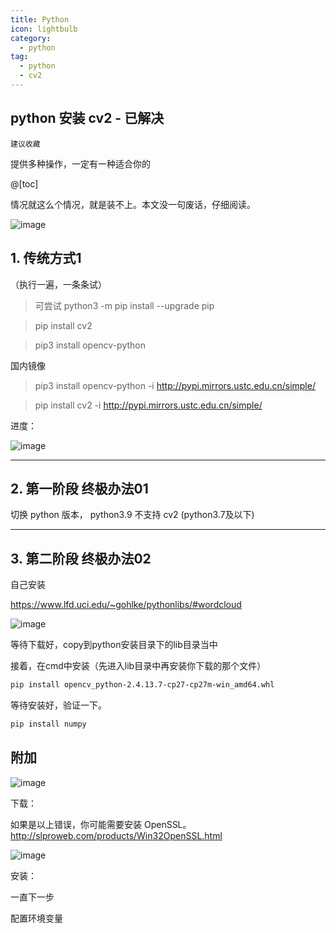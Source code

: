 ```yaml
---
title: Python
icon: lightbulb
category:
  - python
tag:
  - python
  - cv2
---
```






## python 安装 cv2 - 已解决




`建议收藏`

提供多种操作，一定有一种适合你的

@[toc]

情况就这么个情况，就是装不上。本文没一句废话，仔细阅读。

![image](https://tva2.sinaimg.cn/large/007F3CC8ly1h1ky1xzxiij30rl0efqem.jpg)



## 1. 传统方式1
（执行一遍，一条条试）

> 可尝试 python3 -m pip install --upgrade pip

> pip install cv2


> pip3 install opencv-python

国内镜像

> pip3 install opencv-python  -i http://pypi.mirrors.ustc.edu.cn/simple/

> pip install cv2 -i http://pypi.mirrors.ustc.edu.cn/simple/

进度：

![image](https://tva3.sinaimg.cn/large/007F3CC8ly1h1ky2lreabj315c0lkdyk.jpg)


---

## 2. 第一阶段 终极办法01

切换 python 版本， python3.9 不支持 cv2 (python3.7及以下)

---

## 3. 第二阶段 终极办法02
自己安装

https://www.lfd.uci.edu/~gohlke/pythonlibs/#wordcloud

![image](https://tva4.sinaimg.cn/large/007F3CC8ly1h1ky2v4l1cj31hc0lq4k1.jpg)

 等待下载好，copy到python安装目录下的lib目录当中


 接着，在cmd中安装（先进入lib目录中再安装你下载的那个文件）

```bash
pip install opencv_python‑2.4.13.7‑cp27‑cp27m‑win_amd64.whl
```

等待安装好，验证一下。

```bash
pip install numpy
```

## 附加

![image](https://tva1.sinaimg.cn/large/007F3CC8ly1h1ky36j7ztj30l208i79e.jpg)

下载：

如果是以上错误，你可能需要安装 OpenSSL。http://slproweb.com/products/Win32OpenSSL.html

![image](https://tvax4.sinaimg.cn/large/007F3CC8ly1h1ky3c790uj31e50qknlm.jpg)

安装：

一直下一步

配置环境变量

